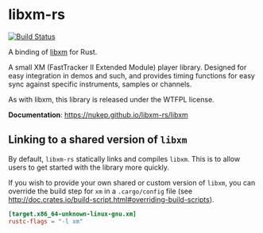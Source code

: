 # libxm-rs

[![Build Status](https://travis-ci.org/nukep/libxm-rs.svg)](https://travis-ci.org/nukep/libxm-rs)

A binding of [libxm](https://github.com/Artefact2/libxm/) for Rust.

A small XM (FastTracker II Extended Module) player library. Designed
for easy integration in demos and such, and provides timing functions
for easy sync against specific instruments, samples or channels.

As with libxm, this library is released under the WTFPL license.

**Documentation**: https://nukep.github.io/libxm-rs/libxm

## Linking to a shared version of `libxm`
By default, `libxm-rs` statically links and compiles `libxm`.
This is to allow users to get started with the library more quickly.

If you wish to provide your own shared or custom version of `libxm`, you can
override the build step for `xm` in a `.cargo/config` file
(see http://doc.crates.io/build-script.html#overriding-build-scripts).

```toml
[target.x86_64-unknown-linux-gnu.xm]
rustc-flags = "-l xm"
```

